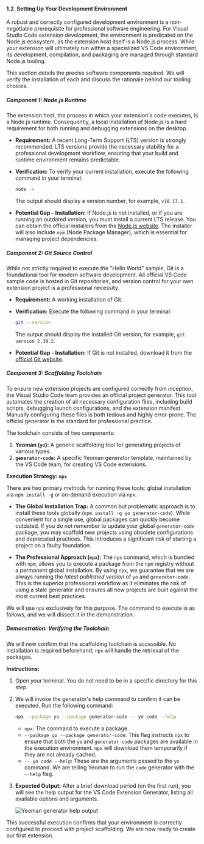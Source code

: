 #### **1.2. Setting Up Your Development Environment**

A robust and correctly configured development environment is a non-negotiable prerequisite for professional software engineering. For Visual Studio Code extension development, the environment is predicated on the Node.js ecosystem, as the extension host itself is a Node.js process. While your extension will ultimately run within a specialized VS Code environment, its development, compilation, and packaging are managed through standard Node.js tooling.

This section details the precise software components required. We will verify the installation of each and discuss the rationale behind our tooling choices.

##### **Component 1: Node.js Runtime**

The extension host, the process in which your extension's code executes, is a Node.js runtime. Consequently, a local installation of Node.js is a hard requirement for both running and debugging extensions on the desktop.

*   **Requirement:** A recent Long-Term Support (LTS) version is strongly recommended. LTS versions provide the necessary stability for a professional development workflow, ensuring that your build and runtime environment remains predictable.
*   **Verification:** To verify your current installation, execute the following command in your terminal:

    ```bash
    node -v
    ```

    The output should display a version number, for example, `v18.17.1`.

*   **Potential Gap - Installation:** If Node.js is not installed, or if you are running an outdated version, you must install a current LTS release. You can obtain the official installers from the [Node.js website](https://nodejs.org/). The installer will also include `npm` (Node Package Manager), which is essential for managing project dependencies.

##### **Component 2: Git Source Control**

While not strictly required to execute the "Hello World" sample, Git is a foundational tool for modern software development. All official VS Code sample code is hosted in Git repositories, and version control for your own extension project is a professional necessity.

*   **Requirement:** A working installation of Git.
*   **Verification:** Execute the following command in your terminal:

    ```bash
    git --version
    ```

    The output should display the installed Git version, for example, `git version 2.39.2`.

*   **Potential Gap - Installation:** If Git is not installed, download it from the [official Git website](https://git-scm.com/downloads).

##### **Component 3: Scaffolding Toolchain**

To ensure new extension projects are configured correctly from inception, the Visual Studio Code team provides an official project generator. This tool automates the creation of all necessary configuration files, including build scripts, debugging launch configurations, and the extension manifest. Manually configuring these files is both tedious and highly error-prone. The official generator is the standard for professional practice.

The toolchain consists of two components:

1.  **Yeoman (`yo`):** A generic scaffolding tool for generating projects of various types.
2.  **`generator-code`:** A specific Yeoman generator template, maintained by the VS Code team, for creating VS Code extensions.

**Execution Strategy: `npx`**

There are two primary methods for running these tools: global installation via `npm install -g` or on-demand execution via `npx`.

*   **The Global Installation Trap:** A common but problematic approach is to install these tools globally (`npm install -g yo generator-code`). While convenient for a single use, global packages can quickly become outdated. If you do not remember to update your global `generator-code` package, you may scaffold new projects using obsolete configurations and deprecated practices. This introduces a significant risk of starting a project on a faulty foundation.

*   **The Professional Approach (`npx`):** The `npx` command, which is bundled with `npm`, allows you to execute a package from the `npm` registry without a permanent global installation. By using `npx`, we guarantee that we are always running the *latest published version* of `yo` and `generator-code`. This is the superior professional workflow as it eliminates the risk of using a stale generator and ensures all new projects are built against the most current best practices.

We will use `npx` exclusively for this purpose. The command to execute is as follows, and we will dissect it in the demonstration.

##### **Demonstration: Verifying the Toolchain**

We will now confirm that the scaffolding toolchain is accessible. No installation is required beforehand; `npx` will handle the retrieval of the packages.

**Instructions:**

1.  Open your terminal. You do not need to be in a specific directory for this step.
2.  We will invoke the generator's help command to confirm it can be executed. Run the following command:

    ```bash
    npx --package yo --package generator-code -- yo code --help
    ```

    *   `npx`: The command to execute a package.
    *   `--package yo --package generator-code`: This flag instructs `npx` to ensure that both the `yo` and `generator-code` packages are available in the execution environment. `npx` will download them temporarily if they are not already cached.
    *   `-- yo code --help`: These are the arguments passed to the `yo` command. We are telling Yeoman to run the `code` generator with the `--help` flag.

3.  **Expected Output:** After a brief download period (on the first run), you will see the help output for the VS Code Extension Generator, listing all available options and arguments.

    ![Yeoman generator help output](https://code.visualstudio.com/assets/api/get-started/your-first-extension-yo-code-help.png)

This successful execution confirms that your environment is correctly configured to proceed with project scaffolding. We are now ready to create our first extension.